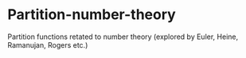 # Partition-number-theory
Partition functions retated to number theory (explored by Euler, Heine, Ramanujan, Rogers etc.)
